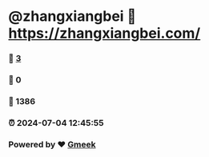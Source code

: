 # @zhangxiangbei :link: https://zhangxiangbei.com/ 
### :page_facing_up: [3](https://zhangxiangbei.com//tag.html) 
### :speech_balloon: 0 
### :hibiscus: 1386 
### :alarm_clock: 2024-07-04 12:45:55 
### Powered by :heart: [Gmeek](https://github.com/Meekdai/Gmeek)
